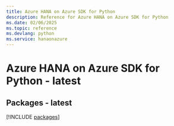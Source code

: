 ```yaml
---
title: Azure HANA on Azure SDK for Python
description: Reference for Azure HANA on Azure SDK for Python
ms.date: 02/06/2025
ms.topic: reference
ms.devlang: python
ms.service: hanaonazure
---
```

# Azure HANA on Azure SDK for Python - latest
## Packages - latest
[!INCLUDE [packages](hana-on-azure-index.md)]